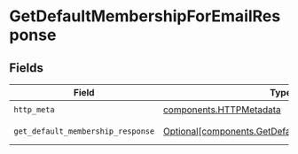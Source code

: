 # GetDefaultMembershipForEmailResponse


## Fields

| Field                                                                                                        | Type                                                                                                         | Required                                                                                                     | Description                                                                                                  |
| ------------------------------------------------------------------------------------------------------------ | ------------------------------------------------------------------------------------------------------------ | ------------------------------------------------------------------------------------------------------------ | ------------------------------------------------------------------------------------------------------------ |
| `http_meta`                                                                                                  | [components.HTTPMetadata](../../models/components/httpmetadata.md)                                           | :heavy_check_mark:                                                                                           | N/A                                                                                                          |
| `get_default_membership_response`                                                                            | [Optional[components.GetDefaultMembershipResponse]](../../models/components/getdefaultmembershipresponse.md) | :heavy_minus_sign:                                                                                           | GetDefaultMembershipForEmail 200 response                                                                    |